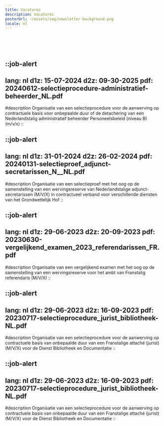 ```yaml
---
title: Vacatures
description: Vacatures
posterUrl: ~/assets/img/newsletter-background.png
locale: nl
---
```


<br>
<br>
<br>

::job-alert
---
lang: nl
d1z: 15-07-2024
d2z: 09-30-2025
pdf: 20240612-selectieprocedure-administratief-beheerder_NL.pdf
---
#description
Organisatie van een selectieprocedure voor de aanwerving op contractuele basis voor onbepaalde duur of de detachering van een Nederlandstalig administratief beheerder Personeelsbeleid (niveau B) (m/v/x)
::

::job-alert
---
lang: nl
d1z: 31-01-2024
d2z: 26-02-2024
pdf: 20240131-selectieproef_adjunct-secretarissen_N__NL.pdf
---
#description
Organisatie van een selectieproef met het oog op de samenstelling van een wervingsreserve van Nederlandstalige adjunct-secretarissen (M/V/X) in contractueel verband voor verschillende diensten van het Grondwettelijk Hof
::

::job-alert
---
lang: nl
d1z: 29-06-2023
d2z: 20-09-2023
pdf: 20230630-vergelijkend_examen_2023_referendarissen_FR.pdf
---
#description
Organisatie van een vergelijkend examen met het oog op de samenstelling van een wervingsreserve voor het ambt van Franstalig referendaris (M/V/X)
::

::job-alert
---
lang: nl
d1z: 29-06-2023
d2z: 16-09-2023
pdf: 20230717-selectieprocedure_jurist_bibliotheek-NL.pdf
---
#description
Organisatie van een selectieprocedure voor de aanwerving op contractuele basis van onbepaalde duur van een Franstalige attaché (jurist) (M/V/X) voor de Dienst Bibliotheek en Documentatie
::

::job-alert
---
lang: nl
d1z: 29-06-2023
d2z: 16-09-2023
pdf: 20230717-selectieprocedure_jurist_bibliotheek-NL.pdf
---
#description
Organisatie van een selectieprocedure voor de aanwerving op contractuele basis van onbepaalde duur van een Franstalige attaché (jurist) (M/V/X) voor de Dienst Bibliotheek en Documentatie
::
